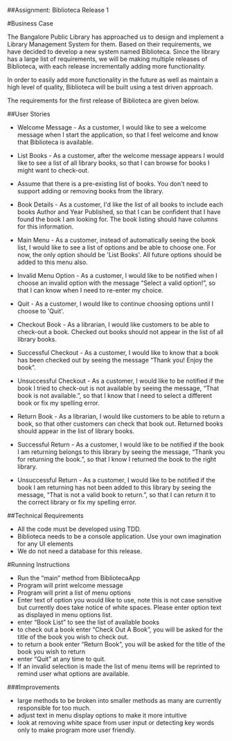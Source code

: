 ##Assignment: Biblioteca Release 1

#Business Case

The Bangalore Public Library has approached us to design and implement a Library Management System for them. Based on their requirements, we have decided to develop a new system named Biblioteca. Since the library has a large list of requirements, we will be making multiple releases of Biblioteca, with each release incrementally adding more functionality. 

In order to easily add more functionality in the future as well as maintain a high level of quality, Biblioteca will be built using a test driven approach.

The requirements for the first release of Biblioteca are given below.

##User Stories

+ Welcome Message  - As a customer, I would like to see a welcome message when I start the application, so that I feel welcome and know that Biblioteca is available.

+ List Books - As a customer, after the welcome message appears I would like to see a list of all library books, so that I can browse for books I might want to check-out. 

+ Assume that there is a pre-existing list of books. You don't need to support adding or removing books from the library.

+ Book Details - As a customer, I'd like the list of all books to include each books Author and Year Published, so that I can be confident that I have found the book I am looking for. The book listing should have columns for this information.

+ Main Menu  - As a customer, instead of automatically seeing the book list, I would like to see a list of options and be able to choose one. For now, the only option should be 'List Books'. All future options should be added to this menu also.

+ Invalid Menu Option - As a customer, I would like to be notified when I choose an invalid option with the message “Select a valid option!”, so that I can know when I need to re-enter my choice.

+ Quit - As a customer, I would like to continue choosing options until I choose to 'Quit'.

+ Checkout Book - As a librarian, I would like customers to be able to check-out a book. Checked out books should not appear in the list of all library books.

+ Successful Checkout - As a customer, I would like to know that a book has been checked out by seeing the message “Thank you! Enjoy the book”.

+ Unsuccessful Checkout - As a customer, I would like to be notified if the book I tried to check-out is not available by seeing the message, “That book is not available.”, so that I know that I need to select a different book or fix my spelling error.

+ Return Book - As a librarian, I would like customers to be able to return a book, so that other customers can check that book out. Returned books should appear in the list of library books.

+ Successful Return - As a customer, I would like to be notified if the book I am returning belongs to this library by seeing the message, “Thank you for returning the book.”, so that I know I returned the book to the right library.

+ Unsuccessful Return - As a customer, I would like to be notified if the book I am returning has not been added to this library by seeing the message, “That is not a valid book to return.”, so that I can return it to the correct library or fix my spelling error.

##Technical Requirements

+ All the code must be developed using TDD.
+ Biblioteca needs to be a console application. Use your own imagination for any UI elements
+ We do not need a database for this release.

#Running Instructions

+ Run the “main” method from BibliotecaApp
+ Program will print welcome message
+ Program will print a list of menu options
+ Enter text of option you would like to use, note this is not case sensitive but currently does take notice of white spaces. Please enter option text as displayed in menu options list.
+ enter “Book List” to see the list of available books
+ to check out a book enter “Check Out A Book”, you will be asked for the title of the book you wish to check out.
+ to return a book enter “Return Book”, you will be asked for the title of the book you wish to return
+ enter “Quit” at any time to quit.
+ If an invalid selection is made the list of menu items will be reprinted to remind user what options are available. 

###Improvements

+ large methods to be broken into smaller methods as many are currently responsible for too much.
+ adjust text in menu display options to make it more intuitive
+ look at removing white space from user input or detecting key words only to make program more user friendly.
